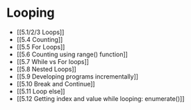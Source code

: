 # Looping
- [[5.1/2/3 Loops]]
- [[5.4 Counting]]
- [[5.5 For Loops]]
- [[5.6 Counting using range() function]]
- [[5.7 While vs For loops]]
- [[5.8 Nested Loops]]
- [[5.9 Developing programs incrementally]]
- [[5.10 Break and Continue]]
- [[5.11 Loop else]]
- [[5.12 Getting index and value while looping: enumerate()]]